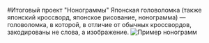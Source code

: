 #Итоговый проект "Нонограммы"
Японская головоломка (также японский кроссворд, японское рисование, нонограмма) — головоломка, в которой, в отличие от обычных кроссвордов, закодированы не слова, а изображение. 
![Пример нонограмм](https://upload.wikimedia.org/wikipedia/commons/thumb/6/64/Paint_by_numbers_Animation.gif/300px-Paint_by_numbers_Animation.gif)

